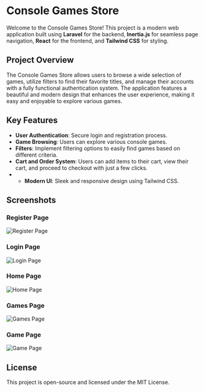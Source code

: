 # Console Games Store

Welcome to the Console Games Store! This project is a modern web application built using **Laravel** for the backend, **Inertia.js** for seamless page navigation, **React** for the frontend, and **Tailwind CSS** for styling. 

## Project Overview

The Console Games Store allows users to browse a wide selection of games, utilize filters to find their favorite titles, and manage their accounts with a fully functional authentication system. The application features a beautiful and modern design that enhances the user experience, making it easy and enjoyable to explore various games.

## Key Features

- **User Authentication**: Secure login and registration process.
- **Game Browsing**: Users can explore various console games.
- **Filters**: Implement filtering options to easily find games based on different criteria.
- **Cart and Order System**: Users can add items to their cart, view their cart, and proceed to checkout with just a few clicks.
- - **Modern UI**: Sleek and responsive design using Tailwind CSS.

## Screenshots

### Register Page
![Register Page](screenshots/registerpage.jpeg)

### Login Page
![Login Page](screenshots/loginpage.jpeg)

### Home Page
![Home Page](screenshots/homepage.jpeg)

### Games Page
![Games Page](screenshots/gamespage.jpeg)

### Game Page
![Game Page](screenshots/gamepage.jpeg)


## License

This project is open-source and licensed under the MIT License.